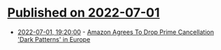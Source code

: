 # [Published on 2022-07-01](index.md)

* [2022-07-01, 19:20:00](https://slashdot.org/story/22/07/01/1825219/amazon-agrees-to-drop-prime-cancellation-dark-patterns-in-europe?utm_source=rss1.0mainlinkanon&utm_medium=feed) - [Amazon Agrees To Drop Prime Cancellation 'Dark Patterns' in Europe](https://slashdot.org/story/22/07/01/1825219/amazon-agrees-to-drop-prime-cancellation-dark-patterns-in-europe?utm_source=rss1.0mainlinkanon&utm_medium=feed)
